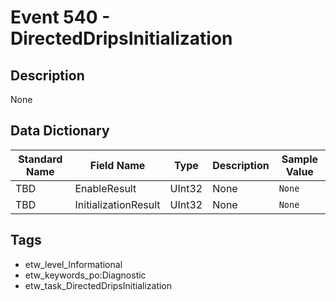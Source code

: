 # Event 540 - DirectedDripsInitialization

## Description
None

## Data Dictionary
|Standard Name|Field Name|Type|Description|Sample Value|
|---|---|---|---|---|
|TBD|EnableResult|UInt32|None|`None`|
|TBD|InitializationResult|UInt32|None|`None`|

## Tags
* etw_level_Informational
* etw_keywords_po:Diagnostic
* etw_task_DirectedDripsInitialization